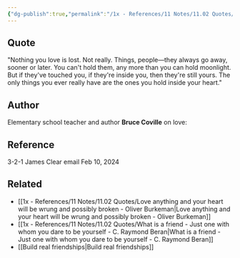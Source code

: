 ```yaml
---
{"dg-publish":true,"permalink":"/1x - References/11 Notes/11.02 Quotes/Nothing you love is lost - Bruce Coville/","title":"Nothing you love is lost - Bruce Coville","noteIcon":"","created":"2024-02-11T22:06:00.450+03:00","updated":"2024-02-14T20:18:40.080+03:00"}
---
```



## Quote
"Nothing you love is lost. Not really. Things, people—they always go away, sooner or later. You can't hold them, any more than you can hold moonlight. But if they've touched you, if they're inside you, then they're still yours. The only things you ever really have are the ones you hold inside your heart."

## Author
Elementary school teacher and author **Bruce Coville** on love:

## Reference
3-2-1 James Clear email Feb 10, 2024

## Related
- [[1x - References/11 Notes/11.02 Quotes/Love anything and your heart will be wrung and possibly broken - Oliver Burkeman\|Love anything and your heart will be wrung and possibly broken - Oliver Burkeman]]
- [[1x - References/11 Notes/11.02 Quotes/What is a friend - Just one with whom you dare to be yourself - C. Raymond Beran\|What is a friend - Just one with whom you dare to be yourself - C. Raymond Beran]]
- [[Build real friendships\|Build real friendships]] 